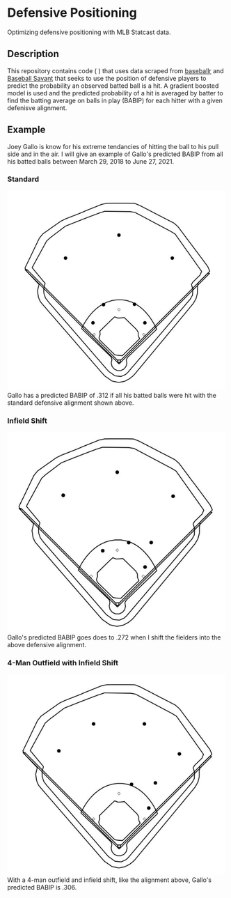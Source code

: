 # Defensive Positioning
Optimizing defensive positioning with MLB Statcast data.
## Description
This repository contains code ( ) that uses data scraped from [baseballr](https://billpetti.github.io/baseballr/index.html) and [Baseball Savant](baseballsavant.com) that seeks to use the position of defensive players to predict the probability an observed batted ball is a hit. A gradient boosted model is used and the predicted probability of a hit is averaged by batter to find the batting average on balls in play (BABIP) for each hitter with a given defenisve alignment.
## Example
Joey Gallo is know for his extreme tendancies of hitting the ball to his pull side and in the air. I will give an example of Gallo's predicted BABIP from all his batted balls between March 29, 2018 to June 27, 2021.

### Standard
<img src = "Images/Standard.JPG" width = 500>
Gallo has a predicted BABIP of .312 if all his batted balls were hit with the standard defensive alignment shown above. 

### Infield Shift
<img src = "Images/Infield Shift.JPG" width = 500>
Gallo's predicted BABIP goes does to .272 when I shift the fielders into the above defensive alignment.

### 4-Man Outfield with Infield Shift
<img src = "Images/4-Man Outfield.JPG" width = 500>
With a 4-man outfield and infield shift, like the alignment above, Gallo's predicted BABIP is .306.
